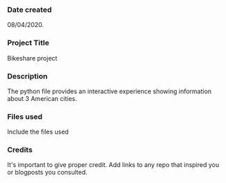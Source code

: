 ### Date created
08/04/2020.

### Project Title
Bikeshare project

### Description
The python file provides an interactive experience showing information about 3 American cities.

### Files used
Include the files used

### Credits
It's important to give proper credit. Add links to any repo that inspired you or blogposts you consulted.

